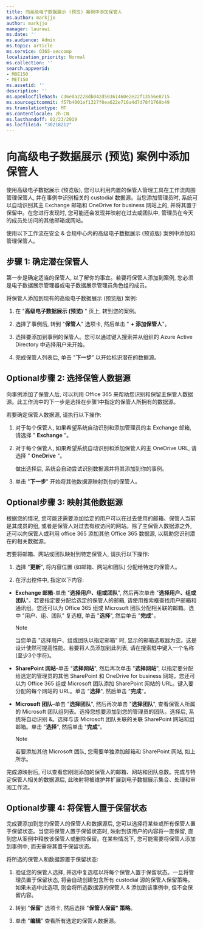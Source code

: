```yaml
---
title: 向高级电子数据展示 (预览) 案例中添加保管人
ms.author: markjjo
author: markjjo
manager: laurawi
ms.date: ''
ms.audience: Admin
ms.topic: article
ms.service: O365-seccomp
localization_priority: Normal
ms.collection: ''
search.appverid:
- MOE150
- MET150
ms.assetid: ''
description: ''
ms.openlocfilehash: c36e0a2228db042d50361460e2e22f13556e8715
ms.sourcegitcommit: f57b4001ef1327f0ea622e716a4d7d78f1769b49
ms.translationtype: MT
ms.contentlocale: zh-CN
ms.lasthandoff: 02/23/2019
ms.locfileid: "30218212"
---
```

# <a name="add-custodians-to-an-advanced-ediscovery-preview-case"></a>向高级电子数据展示 (预览) 案例中添加保管人

使用高级电子数据展示 (预览版), 您可以利用内置的保管人管理工具在工作流周围管理保管人, 并在事例中识别相关的 custodial 数据源。当您添加管理员时, 系统可以自动识别其主 Exchange 邮箱和 OneDrive for business 网站上的, 并将其置于保留中。在您进行发现时, 您可能还会发现并映射在过去或团队中, 管理员在今天的成员处访问的其他邮箱或网站。

使用以下工作流在安全 & 合规中心内的高级电子数据展示 (预览版) 案例中添加和管理保管人。 

## <a name="step-1-identify-potential-custodians"></a>步骤 1: 确定潜在保管人

第一步是确定适当的保管人, 以了解你的事宜。若要将保管人添加到案例, 您必须是电子数据展示管理器或电子数据展示管理员角色组的成员。   

将保管人添加到现有的高级电子数据展示 (预览版) 案例:

1. 在 "**高级电子数据展示 (预览)** " 页上, 转到您的案例。
 
2. 选择了事例后, 转到 "**保管人**" 选项卡, 然后单击 " **+ 添加保管人**"。 
 
3. 选择要添加到事例的保管人。您可以通过键入搜索并从组织的 Azure Active Directory 中选择用户来开始。
 
4. 完成保管人列表后, 单击 "**下一步**" 以开始标识潜在的数据源。 
   
## <a name="optional-step-2-select-custodian-data-sources"></a>Optional步骤 2: 选择保管人数据源

向事例添加了保管人后, 可以利用 Office 365 来帮助您识别和保留主保管人数据源。此工作流中的下一步是选择在步骤1中指定的保管人所拥有的数据源。 

若要确定保管人数据源, 请执行以下操作: 

1. 对于每个保管人, 如果希望系统自动识别和添加管理员的主 Exchange 邮箱, 请选择 " **Exchange** "。 
 
2. 对于每个保管人, 如果希望系统自动识别和添加保管人的主 OneDrive URL, 请选择 " **OneDrive** "。 

    做出选择后, 系统会自动尝试识别数据源并将其添加到你的事例。
 
4. 单击 "**下一步**" 开始将其他数据源映射到你的保管人。

## <a name="optional-step-3-map-additional-data-sources"></a>Optional步骤 3: 映射其他数据源

根据您的情况, 您可能还需要添加给定的用户可以在过去使用的邮箱、保管人当前是其成员的组, 或者是保管人对过去有权访问的网站。除了主保管人数据源之外, 还可以向保管人或利用 office 365 添加其他 Office 365 数据源, 以帮助您识别潜在的相关数据源。 

若要将邮箱、网站或团队映射到特定保管人, 请执行以下操作:

1. 选择 "**更新**", 将内容位置 (如邮箱、网站和团队) 分配给特定的保管人。 

2. 在浮出控件中, 指定以下内容:
   
  -  **Exchange 邮箱**-单击 "**选择用户、组或团队**", 然后再次单击 "**选择用户、组或团队**"。若要指定要分配给选定的保管人的邮箱, 请使用搜索框查找用户邮箱和通讯组。您还可以为 Office 365 组或 Microsoft 团队分配相关联的邮箱。选中 "用户、组、团队" 复选框, 单击 "**选择**", 然后单击 "**完成**"。

      > [!NOTE]
      > 当您单击 "选择用户、组或团队以指定邮箱" 时, 显示的邮箱选取器为空。这是设计使然可提高性能。若要将人员添加到此列表, 请在搜索框中键入一个名称 (至少3个字符)。
     
   - **SharePoint 网站**-单击 "**选择网站**", 然后再次单击 "**选择网站**", 以指定要分配给选定的管理员的其他 SharePoint 和 OneDrive for business 网站。您还可以为 Office 365 组或 Microsoft 团队添加 SharePoint 网站的 URL。键入要分配的每个网站的 URL。单击 "**选择**", 然后单击 "**完成**"。
   - **Microsoft 团队**–单击 "**选择团队**", 然后再次单击 "**选择团队**", 查看保管人所属的 Microsoft 团队组列表。选择您想要添加到您的管理员的团队。选择后, 系统将自动识别 &。选择与该 Microsoft 团队关联的关联 SharePoint 网站和组邮箱。单击 "**选择**", 然后单击 "**完成**"。
        
      > [!NOTE]
      > 若要添加其他 Microsoft 团队, 您需要单独添加邮箱和 SharePoint 网站, 如上所示。

完成源映射后, 可以查看您刚刚添加的保管人的邮箱、网站和团队总数。完成与特定保管人相关的数据源后, 此映射将被维护并扩展到电子数据展示集合、处理和审阅工作流。 

## <a name="optional-step-4-place-custodians-on-hold"></a>Optional步骤 4: 将保管人置于保留状态

 完成要添加到您的保管人的保管人和数据源后, 您可以选择将某些或所有保管人置于保留状态。当您将保管人置于保留状态时, 映射到该用户的内容将一直保留, 直到您从案例中释放该保管人或删除保留。在某些情况下, 您可能需要将保管人添加到事例中, 而无需将其置于保留状态。 

将所选的保管人和数据源置于保留状态:

1. 验证您的保管人选择, 并选中复选框以将每个保管人置于保留状态。一旦将管理员置于保留状态, 将会自动创建包含所有 custodial 源的保管人保留策略。如果未选中此选项, 则会将所选数据源的保管人 & 添加到该事例中, 但不会保留内容。

2. 转到 "**保留**" 选项卡, 然后选择 "**保管人保留" 策略**。 

3. 单击 "**编辑**" 查看所有选定的保管人数据源。
